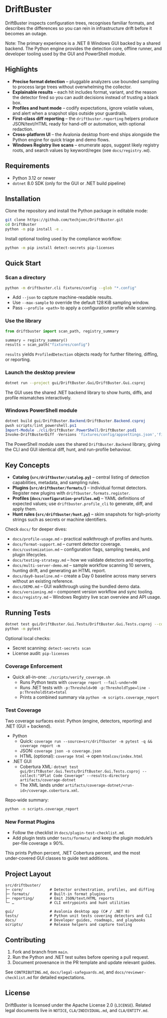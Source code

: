 # DriftBuster

DriftBuster inspects configuration trees, recognises familiar formats, and
describes the differences so you can rein in infrastructure drift before it
becomes an outage.

Note: The primary experience is a .NET 8 Windows GUI backed by a shared
backend. The Python engine provides the detection core, offline runner, and
developer tooling used by the GUI and PowerShell module.

## Highlights

- **Precise format detection** – pluggable analyzers use bounded sampling to
  process large trees without overwhelming the collector.
- **Explainable results** – each hit includes format, variant, and the reason
  the detector fired so you can audit decisions instead of trusting a black box.
- **Profiles and hunt mode** – codify expectations, ignore volatile values, and
  alert when a snapshot slips outside your guardrails.
- **First-class diff reporting** – the `driftbuster.reporting` helpers produce
  JSON/text/HTML ready for hand-off or automation, with optional redaction.
- **Cross-platform UI** – the Avalonia desktop front-end ships alongside the
  Python engine for quick triage and demo flows.
 - **Windows Registry live scans** – enumerate apps, suggest likely registry
   roots, and search values by keyword/regex (see `docs/registry.md`).

## Requirements

- Python 3.12 or newer
- `dotnet` 8.0 SDK (only for the GUI or .NET build pipeline)

## Installation

Clone the repository and install the Python package in editable mode:

```sh
git clone https://github.com/techjoec/DriftBuster.git
cd DriftBuster
python -m pip install -e .
```

Install optional tooling used by the compliance workflow:

```sh
python -m pip install detect-secrets pip-licenses
```

## Quick Start

### Scan a directory

```sh
python -m driftbuster.cli fixtures/config --glob "*.config"
```

- Add `--json` to capture machine-readable results.
- Use `--max-sample` to override the default 128 KiB sampling window.
- Pass `--profile <path>` to apply a configuration profile while scanning.

### Use the library

```python
from driftbuster import scan_path, registry_summary

summary = registry_summary()
results = scan_path("fixtures/config")
```

`results` yields `ProfiledDetection` objects ready for further filtering,
diffing, or reporting.

### Launch the desktop preview

```sh
dotnet run --project gui/DriftBuster.Gui/DriftBuster.Gui.csproj
```

The GUI uses the shared .NET backend library to show hunts, diffs, and profile
mismatches interactively.

### Windows PowerShell module

```powershell
dotnet build gui/DriftBuster.Backend/DriftBuster.Backend.csproj
pwsh scripts/lint_powershell.ps1
Import-Module ./cli/DriftBuster.PowerShell/DriftBuster.psd1
Invoke-DriftBusterDiff -Versions 'fixtures/config/appsettings.json','fixtures/config/web.config'
```

The PowerShell module uses the shared `DriftBuster.Backend` library, giving the
CLI and GUI identical diff, hunt, and run-profile behaviour.

## Key Concepts

- **Catalog (`src/driftbuster/catalog.py`)** – central listing of detection
  capabilities, metadata, and sampling rules.
- **Plugins (`src/driftbuster/formats/`)** – individual format detectors.
  Register new plugins with `driftbuster.formats.register`.
- **Profiles (`docs/configuration-profiles.md`)** – YAML definitions of expected
  values; use `driftbuster.profile_cli` to generate, diff, and apply them.
- **Hunt rules (`src/driftbuster/hunt.py`)** – skim snapshots for high-priority
  strings such as secrets or machine identifiers.

Check `docs/` for deeper dives:

- `docs/profile-usage.md` – practical walkthrough of profiles and hunts.
- `docs/format-support.md` – current detector coverage.
- `docs/customization.md` – configuration flags, sampling tweaks, and plugin
  lifecycles.
- `docs/testing-strategy.md` – how we validate detectors and reporting.
- `docs/multi-server-demo.md` – sample workflow scanning 10 servers, hunting drift, and generating an HTML report.
- `docs/day0-baseline.md` – create a Day 0 baseline across many servers without an existing reference.
- `docs/DEMO.md` – GUI walkthrough using the bundled demo data.
- `docs/versioning.md` – component version workflow and sync tooling.
- `docs/registry.md` – Windows Registry live scan overview and API usage.

## Running Tests

```sh
dotnet test gui/DriftBuster.Gui.Tests/DriftBuster.Gui.Tests.csproj --configuration Release --no-build
python -m pytest
```

Optional local checks:
- Secret scanning: `detect-secrets scan`
- License audit: `pip-licenses`

### Coverage Enforcement

- Quick all-in-one: `./scripts/verify_coverage.sh`
  - Runs Python tests with `coverage report --fail-under=90`
  - Runs .NET tests with `-p:Threshold=90 -p:ThresholdType=line -p:ThresholdStat=total`
  - Prints a combined summary via `python -m scripts.coverage_report`

### Test Coverage

Two coverage surfaces exist: Python (engine, detectors, reporting) and .NET (GUI + backend).

- Python
  - Quick: `coverage run --source=src/driftbuster -m pytest -q && coverage report -m`
  - JSON: `coverage json -o coverage.json`
  - HTML (optional): `coverage html` → open `htmlcov/index.html`
- .NET GUI
  - Cobertura XML: `dotnet test gui/DriftBuster.Gui.Tests/DriftBuster.Gui.Tests.csproj --collect:"XPlat Code Coverage" --results-directory artifacts/coverage-dotnet`
  - The XML lands under `artifacts/coverage-dotnet/<run-id>/coverage.cobertura.xml`.

Repo‑wide summary:

```sh
python -m scripts.coverage_report
```

### New Format Plugins

- Follow the checklist in `docs/plugin-test-checklist.md`.
- Add plugin tests under `tests/formats/` and keep the plugin module’s per-file coverage ≥ 90%.

This prints Python percent, .NET Cobertura percent, and the most under‑covered GUI classes to guide test additions.

## Project Layout

```
src/driftbuster/
├─ core/            # Detector orchestration, profiles, and diffing
├─ formats/         # Built-in format plugins
├─ reporting/       # Emit JSON/text/HTML reports
└─ …                # CLI entrypoints and hunt utilities

gui/                # Avalonia desktop app (C# / .NET 8)
tests/              # Python unit tests covering detectors and CLI
docs/               # Developer guides, roadmaps, and playbooks
scripts/            # Release helpers and capture tooling
```

## Contributing

1. Fork and branch from `main`.
2. Run the Python and .NET test suites before opening a pull request.
3. Document provenance in the PR template and update relevant guides.

See `CONTRIBUTING.md`, `docs/legal-safeguards.md`, and
`docs/reviewer-checklist.md` for detailed expectations.

## License

DriftBuster is licensed under the Apache License 2.0 (`LICENSE`). Related legal
documents live in `NOTICE`, `CLA/INDIVIDUAL.md`, and `CLA/ENTITY.md`.
